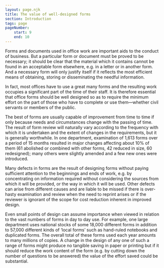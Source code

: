 ```yaml
---
layout: page.njk
title: The value of well-designed forms
section: Introduction
tags: page
pageNumber:
    start: 9
    end: 10
---
```


Forms and documents used in office work are important aids to the conduct of business.
But a particular form or document must be proved to be necessary; it should be clear that the material which it contains cannot be found in an acceptable form elsewhere, e.g. in a letter or in another form.
And a necessary form will only justify itself if it reflects the most efficient means of obtaining, storing or disseminating the needful information.

In fact, most offices have to use a great many forms and the resulting work occupies a significant part of the time of their staff.
It is therefore essential that office forms should be well designed so as to require the minimum effort on the part of those who have to complete or use them—whether civil servants or members of the public.

The best of forms are usually capable of improvement from time to time if only because needs and circumstances change with the passing of time.
The result of form review will naturally vary according to the frequency with which it is undertaken and the extent of changes in the requirements, but it is generally worthwhile.
In one department, examination of 1,613 forms over a period of 15 months resulted in major changes affecting about 10% of them (61 abolished or combined with other forms, 42 reduced in size, 60 redesigned); many others were slightly amended and a few new ones were introduced.

Many defects in forms are the result of designing forms without paying sufficient attention to the beginnings and ends of work, e.g. by concentrating on information required without considering the sources from which it will be provided, or the way in which it will be used. 
Other defects can arise from different causes and are liable to be missed if there is over-hasty examination and review when the need to reprint arises or if the reviewer is ignorant of the scope for cost reduction inherent in improved design.

Even small points of design can assume importance when viewed in relation to the vast numbers of forms in day to day use.
For example, one large department uses national stocks of some 18,000 different forms in addition to 57,000 different kinds of ‘local forms’ such as hand-ruled notebooks and duplicated forms. The overall total of these forms used each year amounts to many millions of copies.
A change in the design of any one of such a range of forms might produce no tangible saving in paper or printing but if it should reduce the work content of the form (e.g. by cutting down the number of questions to be answered) the value of the effort saved could be substantial.

